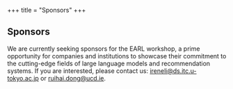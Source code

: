 +++
title = "Sponsors"
+++

## Sponsors
We are currently seeking sponsors for the EARL workshop, a prime opportunity for companies and institutions to showcase their commitment to the cutting-edge fields of large language models and recommendation systems. If you are interested, please contact us: ireneli@ds.itc.u-tokyo.ac.jp or ruihai.dong@ucd.ie. 

